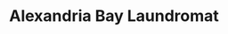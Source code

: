 ---
title: "Alexandria Bay Laundromat"
url: /alexandria-bay/alexandria-bay-laundromat/
shop: laundry
---